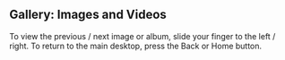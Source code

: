 ## Gallery: Images and Videos
To view the previous / next image or album, slide your finger to the left / right.
To return to the main desktop, press the Back or Home button.
